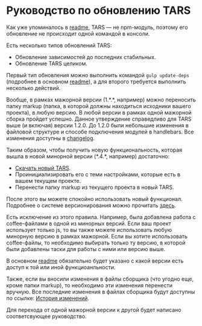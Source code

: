 # Руководство по обновлению TARS

Как уже упоминалось в [readme](../README_RU.md), TARS — не npm-модуль, поэтому его обновление не происходит одной командой в консоли.

Есть несколько типов обновлений TARS:

* Обновление зависимостей до последних стабильных.
* Обновление TARS целиком.

Первый тип обновления можно выполнить командой `gulp update-deps` (подробнее в основном [readme](../README_RU.md#basic-commands)), а для второго требуется выполнить несколько действий.

Вообще, в рамках мажорной версии (1.\*.\*, например) можно переносить папку markup (папка, в которой должны находиться исходники вашего проекта), в любую версию. В любой версии в рамках одной мажорной сборка пройдет успешно. Данное утверждение справедливо для TARS выше (и включая) версии 1.2.0. До 1.2.0 были небольшие изменения в файловой структуре и способе подключения модулей в handlebars. Все изменения доступны в [changelog](changelog.md).

Таким образом, чтобы получить новую функциональность, которая вышла в новой минорной версии (\*.4.\*, например) достаточно:

* [Скачать новый TARS](https://github.com/2gis/tars/archive/master.zip).
* Проинициализировать его с теми настройками, которые есть в вашем текущем проекте.
* Перенести папку markup из текущего проекта в новый TARS.

После этого вы можете спокойно использовать новый функционал.
Подробнее о системе версионирования можно прочитать [здесь](http://semver.org/lang/ru).

Есть исключение из этого правила. Например, была добавлена работа с coffee-файлами в одной из минорных версий. Если ваш проект использует только js, то вы также можете использовать любую минорную версию в рамках мажорной. Если вы хотите использовать coffee-файлы, то необходимо выбирать только ту версию, в которой были добавлены таски для работы с ними или версию выше.

В основном [readme](../README_RU.md) обязательно будет указано с какой версии есть доступ к той или иной функциоанльности.

Также, если вы вносили изменения в файлы сборщика (что угодно еще, кроме папки markup), то необходимо эти изменения перенести вручную. Все последние изменения в файлах сборщика будут доступны по ссылке: [История изменений](changelog.md).

Для перехода от одной мажорной версии к другой будет написано соответсвующее руководство.
